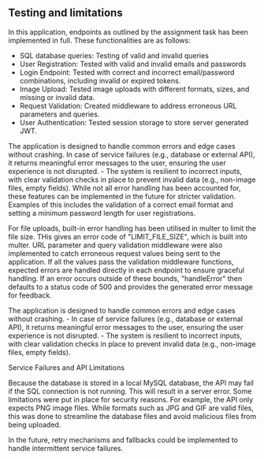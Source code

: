 ## Testing and limitations

In this application, endpoints as outlined by the assignment task has been implemented in full. These functionalities are as follows:

- SQL database queries: Testing of valid and invalid queries
- User Registration: Tested with valid and invalid emails and passwords
- Login Endpoint: Tested with correct and incorrect email/password combinations, including invalid or expired tokens.
- Image Upload: Tested image uploads with different formats, sizes, and missing or invalid data.
- Request Validation: Created middleware to address erroneous URL parameters and queries.
- User Authentication: Tested session storage to store server generated JWT.

The application is designed to handle common errors and edge cases without crashing. In case of service failures (e.g., database or external API), it returns meaningful error messages to the user, ensuring the user experience is not disrupted. - The system is resilient to incorrect inputs, with clear validation checks in place to prevent invalid data (e.g., non-image files, empty fields). While not all error handling has been accounted for, these features can be implemented in the future for stricter validation. Examples of this includes the validation of a correct email format and setting a minimum password length for user registrations. 

For file uploads, built-in error handling has been utilised in multer to limit the file size. THis gives an error code of "LIMIT_FILE_SIZE", which is built into multer. URL parameter and query validation middleware were also implemented to catch erroneous request values being sent to the application. If all the values pass the validation middleware functions, expected errors are handled directly in each endpoint to ensure graceful handling. If an error occurs outside of these bounds, "handleError" then defaults to a status code of 500 and provides the generated error message for feedback.

The application is designed to handle common errors and edge cases without crashing. - In case of service failures (e.g., database or external API), it returns meaningful error messages to the user, ensuring the user experience is not disrupted. - The system is resilient to incorrect inputs, with clear validation checks in place to prevent invalid data (e.g., non-image files, empty fields).

Service Failures and API Limitations

Because the database is stored in a local MySQL database, the API may fail if the SQL connection is not running. This will result in a server error. Some limitations were put in place for security reasons. For example, the API only expects PNG image files. While formats such as JPG and GIF are valid files, this was done to streamline the database files and avoid malicious files from being uploaded. 

In the future, retry mechanisms and fallbacks could be implemented to handle intermittent service failures.